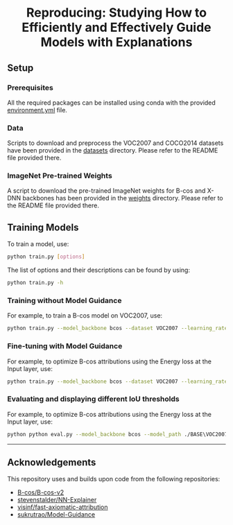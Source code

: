 <p align="center">
<h1 align="center">
Reproducing: Studying How to Efficiently and Effectively Guide Models with Explanations
</h1>
 
## Setup

### Prerequisites

All the required packages can be installed using conda with the provided [environment.yml](environment.yml) file.

### Data

Scripts to download and preprocess the VOC2007 and COCO2014 datasets have been provided in the [datasets](datasets) directory. Please refer to the README file provided there.

### ImageNet Pre-trained Weights

A script to download the pre-trained ImageNet weights for B-cos and X-DNN backbones has been provided in the [weights](weights) directory. Please refer to the README file provided there.


## Training Models

To train a model, use:

```bash
python train.py [options]
```

The list of options and their descriptions can be found by using:

```bash
python train.py -h
```

### Training without Model Guidance

For example, to train a B-cos model on VOC2007, use:

```bash
python train.py --model_backbone bcos --dataset VOC2007 --learning_rate 1e-4 --train_batch_size 64 --total_epochs 300
```

### Fine-tuning with Model Guidance

For example, to optimize B-cos attributions using the Energy loss at the Input layer, use:

```bash
python train.py --model_backbone bcos --dataset VOC2007 --learning_rate 1e-4 --train_batch_size 64 --total_epochs 50 --optimize_explanations --model_path models/VOC2007/bcos_standard_attrNone_loclossNone_origNone_resnet50_lr1e-04_sll1.0_layerInput/model_checkpoint_f1_best.pt --localization_loss_lambda 1e-3 --layer Input --localization_loss_fn Energy --pareto
```

### Evaluating and displaying different IoU thresholds

For example, to optimize B-cos attributions using the Energy loss at the Input layer, use:

```bash
python python eval.py --model_backbone bcos --model_path ./BASE\VOC2007\bcos_standard_attrNone_loclossNone_origNone_resnet50_lr1e-05_sll1.0_layerInput\model_checkpoint_f1_best.pt --log_path ./base_logs/VOC2007/EVAL/ --dataset VOC2007 --layer Input --attribution_method BCos --localization_loss_fn Energy --vis_iou_thr_methods
```


---
## Acknowledgements

This repository uses and builds upon code from the following repositories:
* [B-cos/B-cos-v2](https://github.com/B-cos/B-cos-v2)
* [stevenstalder/NN-Explainer](https://github.com/stevenstalder/NN-Explainer)
* [visinf/fast-axiomatic-attribution](https://github.com/visinf/fast-axiomatic-attribution)
* [sukrutrao/Model-Guidance](https://github.com/sukrutrao/Model-Guidance)



